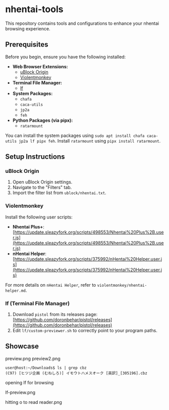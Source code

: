 # nhentai-tools

This repository contains tools and configurations to enhance your nhentai browsing experience.

## Prerequisites

Before you begin, ensure you have the following installed:

*   **Web Browser Extensions:**
    *   [uBlock Origin](https://addons.mozilla.org/en-US/firefox/addon/ublock-origin/)
    *   [Violentmonkey](https://addons.mozilla.org/en-US/firefox/addon/violentmonkey/)
*   **Terminal File Manager:**
    *   [lf](https://github.com/gokcehan/lf)
*   **System Packages:**
    *   `chafa`
    *   `caca-utils`
    *   `jp2a`
    *   `feh`
*   **Python Packages (via pipx):**
    *   `ratarmount`

You can install the system packages using `sudo apt install chafa caca-utils jp2a lf pipx feh`.
Install `ratarmount` using `pipx install ratarmount`.

## Setup Instructions

### uBlock Origin

1.  Open uBlock Origin settings.
2.  Navigate to the "Filters" tab.
3.  Import the filter list from `ublock/nhentai.txt`.

### Violentmonkey

Install the following user scripts:

*   **Nhentai Plus+**: [https://update.sleazyfork.org/scripts/498553/Nhentai%20Plus%2B.user.js](https://update.sleazyfork.org/scripts/498553/Nhentai%20Plus%2B.user.js)
*   **nHentai Helper**: [https://update.sleazyfork.org/scripts/375992/nHentai%20Helper.user.js](https://update.sleazyfork.org/scripts/375992/nHentai%20Helper.user.js)

For more details on `nHentai Helper`, refer to `violentmonkey/nhentai-helper.md`.

### lf (Terminal File Manager)

1.  Download `pistol` from its releases page: [https://github.com/doronbehar/pistol/releases](https://github.com/doronbehar/pistol/releases)
2.  Edit `lf/custom-previewer.sh` to correctly point to your program paths.

## Showcase
preview.png
preview2.png

```
user@host:~/Downloads$ ls | grep cbz
(C97) [ヒツジ企画 (むねしろ)] イモウトハメスオーク [英訳]_[305196].cbz
```

opening lf for browsing

lf-preview.png

hitting o to read
reader.png
